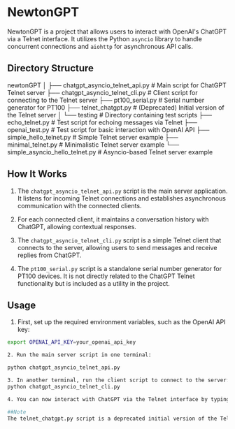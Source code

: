 # NewtonGPT

NewtonGPT is a project that allows users to interact with OpenAI's ChatGPT via a Telnet interface. It utilizes the Python `asyncio` library to handle concurrent connections and `aiohttp` for asynchronous API calls.

## Directory Structure
newtonGPT
│
├── chatgpt_asyncio_telnet_api.py # Main script for ChatGPT Telnet server
├── chatgpt_asyncio_telnet_cli.py # Client script for connecting to the Telnet server
├── pt100_serial.py # Serial number generator for PT100
├── telnet_chatgpt.py # (Deprecated) Initial version of the Telnet server
│
└── testing # Directory containing test scripts
├── echo_telnet.py # Test script for echoing messages via Telnet
├── openai_test.py # Test script for basic interaction with OpenAI API
├── simple_hello_telnet.py # Simple Telnet server example
├── minimal_telnet.py # Minimalistic Telnet server example
└── simple_asyncio_hello_telnet.py # Asyncio-based Telnet server example


## How It Works

1. The `chatgpt_asyncio_telnet_api.py` script is the main server application. It listens for incoming Telnet connections and establishes asynchronous communication with the connected clients. 

2. For each connected client, it maintains a conversation history with ChatGPT, allowing contextual responses.

3. The `chatgpt_asyncio_telnet_cli.py` script is a simple Telnet client that connects to the server, allowing users to send messages and receive replies from ChatGPT.

4. The `pt100_serial.py` script is a standalone serial number generator for PT100 devices. It is not directly related to the ChatGPT Telnet functionality but is included as a utility in the project.

## Usage

1. First, set up the required environment variables, such as the OpenAI API key:

```bash
export OPENAI_API_KEY=your_openai_api_key

2. Run the main server script in one terminal:

python chatgpt_asyncio_telnet_api.py

3. In another terminal, run the client script to connect to the server:
python chatgpt_asyncio_telnet_cli.py

4. You can now interact with ChatGPT via the Telnet interface by typing messages and pressing Enter.

##Note
The telnet_chatgpt.py script is a deprecated initial version of the Telnet server and is kept for reference purposes. The newer chatgpt_asyncio_telnet_api.py script should be used for the primary functionality.

